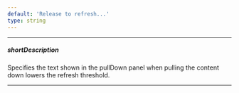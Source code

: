 ```yaml
---
default: 'Release to refresh...'
type: string
---
```

---
##### shortDescription
Specifies the text shown in the pullDown panel when pulling the content down lowers the refresh threshold.

---
